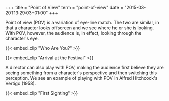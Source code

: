 +++
title = "Point of View"
term = "point-of-view"
date = "2015-03-20T13:29:03+01:00"
+++

Point of view (POV) is a variation of eye-line match. The two are
similar, in that a character looks offscreen and we see where he or
she is looking. With POV, however, the audience is, in effect, looking
through the character's eye.<!--more-->

{{< embed_clip "Who Are You?" >}}

{{< embed_clip "Arrival at the Festival" >}}

A director can also play with POV, making the audience first believe they are seeing something from a character's perspective and then switching this perception. We see an example of playing with POV in Alfred Hitchcock's Vertigo (1958).

{{< embed_clip "First Sighting" >}}
